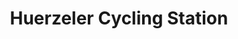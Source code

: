 ---
title: "Huerzeler Cycling Station"
url: /can-picafort/huerzeler-cycling-station/
shop: bicicleta
---